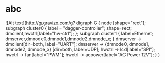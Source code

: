 # abc

![Alt text](http://g.gravizo.com/g?
  digraph G {
    node [shape="rect"];
    subgraph cluster0  {
        label = "dagger-controller";
        shape=rect;
		dmclient,hwctrl[label="hw-ctrl"];
	};
    subgraph cluster1  {
        label=Ethernet;
        dmserver,dmnode0,dmnode1,dmnode2,dmnode_x;
    }
    dmserver -> dmclient[dir=both, label="UART"];
    dmserver -> {dmnode0, dmnode1, dmnode2, dmnode_x} [dir=both, label=UDP];
    hwctrl -> lcd[label="SPI"];
    hwctrl -> fan[label="PWM"];
    hwctrl -> acpower[label="AC Power 12V"];
  }
)
